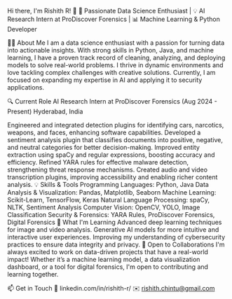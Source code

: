 Hi there, I'm Rishith R! 👋
🚀 Passionate Data Science Enthusiast | 💡 AI Research Intern at ProDiscover Forensics | 📊 Machine Learning & Python Developer

<!---
rishithchintu/rishithchintu is a ✨ special ✨ repository because its `README.md` (this file) appears on your GitHub profile.
You can click the Preview link to take a look at your changes.
--->
👨‍💻 About Me
I am a data science enthusiast with a passion for turning data into actionable insights. With strong skills in Python, Java, and machine learning, I have a proven track record of cleaning, analyzing, and deploying models to solve real-world problems. I thrive in dynamic environments and love tackling complex challenges with creative solutions. Currently, I am focused on expanding my expertise in AI and applying it to security applications.

🔍 Current Role
AI Research Intern at ProDiscover Forensics (Aug 2024 - Present)
Hyderabad, India

Engineered and integrated detection plugins for identifying cars, narcotics, weapons, and faces, enhancing software capabilities.
Developed a sentiment analysis plugin that classifies documents into positive, negative, and neutral categories for better decision-making.
Improved entity extraction using spaCy and regular expressions, boosting accuracy and efficiency.
Refined YARA rules for effective malware detection, strengthening threat response mechanisms.
Created audio and video transcription plugins, improving accessibility and enabling richer content analysis.
💡 Skills & Tools
Programming Languages: Python, Java
Data Analysis & Visualization: Pandas, Matplotlib, Seaborn
Machine Learning: Scikit-Learn, TensorFlow, Keras
Natural Language Processing: spaCy, NLTK, Sentiment Analysis
Computer Vision: OpenCV, YOLO, Image Classification
Security & Forensics: YARA Rules, ProDiscover Forensics, Digital Forensics
🧠 What I'm Learning
Advanced deep learning techniques for image and video analysis.
Generative AI models for more intuitive and interactive user experiences.
Improving my understanding of cybersecurity practices to ensure data integrity and privacy.
🌱 Open to Collaborations
I'm always excited to work on data-driven projects that have a real-world impact! Whether it’s a machine learning model, a data visualization dashboard, or a tool for digital forensics, I'm open to contributing and learning together.

📫 Get in Touch
💼 linkedin.com/in/rishith-r/
✉️ rishith.chintu@gmail.com
